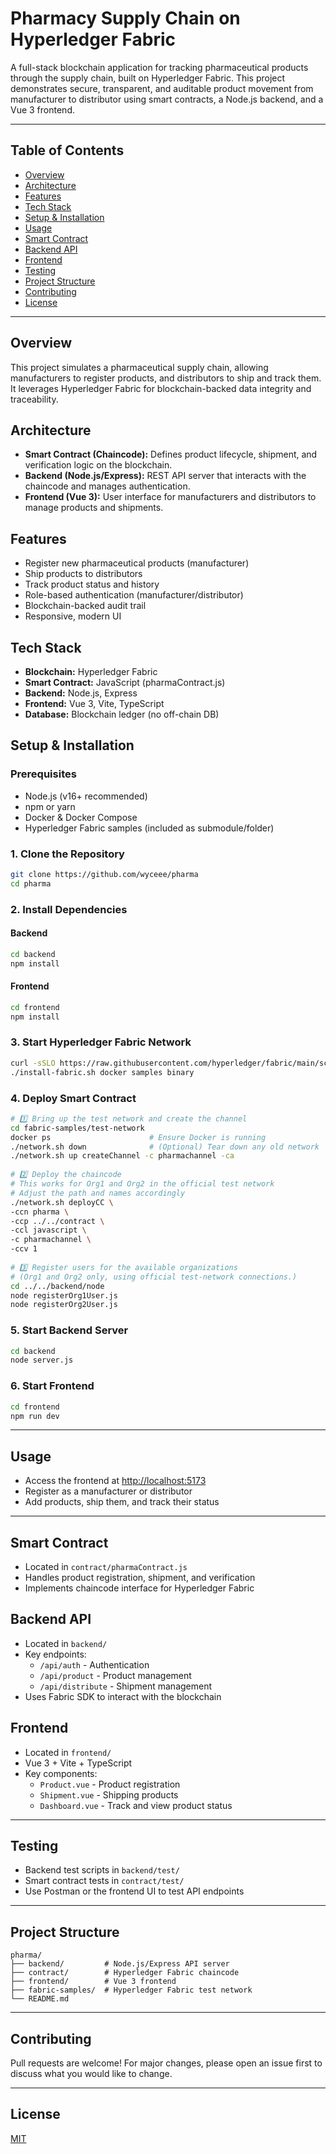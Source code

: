 # Pharmacy Supply Chain on Hyperledger Fabric

A full-stack blockchain application for tracking pharmaceutical products through the supply chain, built on Hyperledger Fabric. This project demonstrates secure, transparent, and auditable product movement from manufacturer to distributor using smart contracts, a Node.js backend, and a Vue 3 frontend.

---

## Table of Contents
- [Overview](#overview)
- [Architecture](#architecture)
- [Features](#features)
- [Tech Stack](#tech-stack)
- [Setup & Installation](#setup--installation)
- [Usage](#usage)
- [Smart Contract](#smart-contract)
- [Backend API](#backend-api)
- [Frontend](#frontend)
- [Testing](#testing)
- [Project Structure](#project-structure)
- [Contributing](#contributing)
- [License](#license)

---

## Overview
This project simulates a pharmaceutical supply chain, allowing manufacturers to register products, and distributors to ship and track them. It leverages Hyperledger Fabric for blockchain-backed data integrity and traceability.

## Architecture
- **Smart Contract (Chaincode):** Defines product lifecycle, shipment, and verification logic on the blockchain.
- **Backend (Node.js/Express):** REST API server that interacts with the chaincode and manages authentication.
- **Frontend (Vue 3):** User interface for manufacturers and distributors to manage products and shipments.

## Features
- Register new pharmaceutical products (manufacturer)
- Ship products to distributors
- Track product status and history
- Role-based authentication (manufacturer/distributor)
- Blockchain-backed audit trail
- Responsive, modern UI

## Tech Stack
- **Blockchain:** Hyperledger Fabric
- **Smart Contract:** JavaScript (pharmaContract.js)
- **Backend:** Node.js, Express
- **Frontend:** Vue 3, Vite, TypeScript
- **Database:** Blockchain ledger (no off-chain DB)

## Setup & Installation
### Prerequisites
- Node.js (v16+ recommended)
- npm or yarn
- Docker & Docker Compose
- Hyperledger Fabric samples (included as submodule/folder)

### 1. Clone the Repository
```sh
git clone https://github.com/wyceee/pharma
cd pharma
```

### 2. Install Dependencies
#### Backend
```sh
cd backend
npm install
```
#### Frontend
```sh
cd frontend
npm install
```

### 3. Start Hyperledger Fabric Network
```bash
curl -sSLO https://raw.githubusercontent.com/hyperledger/fabric/main/scripts/install-fabric.sh && chmod +x install-fabric.sh
./install-fabric.sh docker samples binary
```

### 4. Deploy Smart Contract
```bash
# 1️⃣ Bring up the test network and create the channel
cd fabric-samples/test-network
docker ps                      # Ensure Docker is running
./network.sh down              # (Optional) Tear down any old network
./network.sh up createChannel -c pharmachannel -ca
        
# 2️⃣ Deploy the chaincode
# This works for Org1 and Org2 in the official test network
# Adjust the path and names accordingly
./network.sh deployCC \
-ccn pharma \
-ccp ../../contract \
-ccl javascript \
-c pharmachannel \
-ccv 1
        
# 3️⃣ Register users for the available organizations
# (Org1 and Org2 only, using official test-network connections.)
cd ../../backend/node
node registerOrg1User.js
node registerOrg2User.js
 ```

### 5. Start Backend Server
```sh
cd backend
node server.js
```

### 6. Start Frontend
```sh
cd frontend
npm run dev
```

---

## Usage
- Access the frontend at [http://localhost:5173](http://localhost:5173)
- Register as a manufacturer or distributor
- Add products, ship them, and track their status

---

## Smart Contract
- Located in `contract/pharmaContract.js`
- Handles product registration, shipment, and verification
- Implements chaincode interface for Hyperledger Fabric

## Backend API
- Located in `backend/`
- Key endpoints:
  - `/api/auth` - Authentication
  - `/api/product` - Product management
  - `/api/distribute` - Shipment management
- Uses Fabric SDK to interact with the blockchain

## Frontend
- Located in `frontend/`
- Vue 3 + Vite + TypeScript
- Key components:
  - `Product.vue` - Product registration
  - `Shipment.vue` - Shipping products
  - `Dashboard.vue` - Track and view product status

---

## Testing
- Backend test scripts in `backend/test/`
- Smart contract tests in `contract/test/`
- Use Postman or the frontend UI to test API endpoints

---

## Project Structure
```
pharma/
├── backend/         # Node.js/Express API server
├── contract/        # Hyperledger Fabric chaincode
├── frontend/        # Vue 3 frontend
├── fabric-samples/  # Hyperledger Fabric test network
└── README.md
```

---

## Contributing
Pull requests are welcome! For major changes, please open an issue first to discuss what you would like to change.

---

## License
[MIT](LICENSE)
